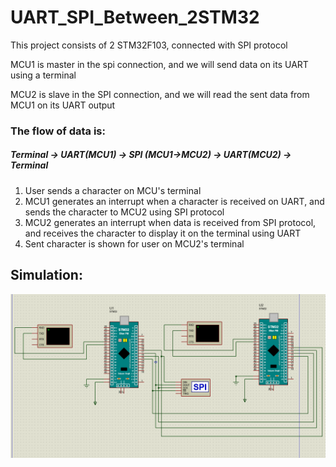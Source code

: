 
# UART_SPI_Between_2STM32

This project consists of 2 STM32F103, connected with SPI protocol

MCU1 is master in the spi connection, and we will send data on its UART using a terminal

MCU2 is slave in the SPI connection, and we will read the sent data from MCU1 on its UART output
### The flow of data is:
##### Terminal -> UART(MCU1) -> SPI (MCU1->MCU2) -> UART(MCU2) -> Terminal
1. User sends a character on MCU's terminal
2. MCU1 generates an interrupt when a character is received on UART, and sends the character to MCU2 using SPI protocol
3. MCU2 generates an interrupt when data is received from SPI protocol, and receives the character to display it on the terminal using UART
4. Sent character is shown for user on MCU2's terminal

## Simulation:

![enter image description here](https://github.com/Piistachyoo/UART_SPI_Between_2STM32/blob/main/simulation.gif?raw=true)